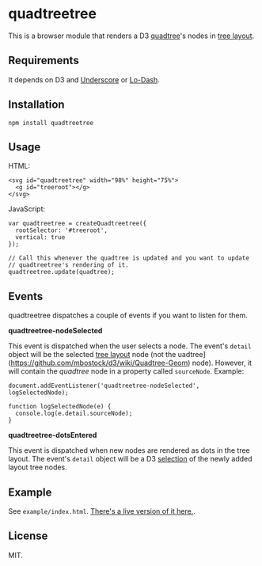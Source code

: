 quadtreetree
============

This is a browser module that renders a D3 [quadtree](https://github.com/mbostock/d3/wiki/Quadtree-Geom)'s nodes in [tree layout](https://github.com/mbostock/d3/wiki/Tree-Layout).

Requirements
------------

It depends on D3 and [Underscore](http://underscorejs.org/) or [Lo-Dash](http://lodash.com/).

Installation
------------

    npm install quadtreetree

Usage
-----

HTML:

    <svg id="quadtreetree" width="98%" height="75%">
      <g id="treeroot"></g>
    </svg>


JavaScript:

    var quadtreetree = createQuadtreetree({
      rootSelector: '#treeroot',
      vertical: true
    });

    // Call this whenever the quadtree is updated and you want to update
    // quadtreetree's rendering of it.
    quadtreetree.update(quadtree);

Events
------

quadtreetree dispatches a couple of events if you want to listen for them.

**quadtreetree-nodeSelected**

This event is dispatched when the user selects a node. The event's `detail` object will be the selected [tree layout](https://github.com/mbostock/d3/wiki/Tree-Layout) node (not the uadtree](https://github.com/mbostock/d3/wiki/Quadtree-Geom) node). However, it will contain the _quadtree_ node in a property called `sourceNode`. Example:

    document.addEventListener('quadtreetree-nodeSelected', logSelectedNode);

    function logSelectedNode(e) {
      console.log(e.detail.sourceNode);
    }

**quadtreetree-dotsEntered**

This event is dispatched when new nodes are rendered as dots in the tree layout. The event's `detail` object will be a D3 [selection](https://github.com/mbostock/d3/wiki/Selections) of the newly added layout tree nodes.

Example
-------

See `example/index.html`. [There's a live version of it here.](http://jimkang.com/quadtreetree/example/).

License
-------

MIT.

